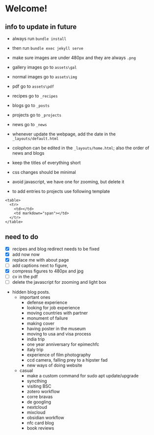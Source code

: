 # Welcome!

## info to update in future

- always run `bundle install`
- then run `bundle exec jekyll serve`

- make sure images are under 480px and they are always `.png`
- gallery images go to `assets\gal`
- normal images go to `assets\img`
- pdf go to `assets\pdf`
- recipes go to `_recipes`
- blogs go to `_posts`
- projects go to `_projects`
- news go to `_news`

- whenever update the webpage, add the date in the `_layouts/default.html`

- colophon can be edited in the `_layouts/home.html`; also the order of news and blogs


- keep the titles of everything short
- css changes should be minimal

- avoid javascript, we have one for zooming, but delete it

- to add entries to projects use following template
```
<table>
  <tr>
    <td></td>
    <td markdown="span"></td>
  </tr>
</table>  
```

## need to do

- [x] recipes and blog redirect needs to be fixed
- [x] add now now
- [x] replace me with about page
- [ ] add captions next to figure, 
- [x] compress figures to 480px and jpg
- [ ] cv in the pdf
- [ ] delete the javascript for zooming and light box

- hidden blog posts.
  - important ones
    - defense experience
    - looking for job experience
    - moving countries with partner 
    - monument of failure
    - making cover
    - having poster in the museum
    - moving to usa and visa process
    - india trip
    - one year anniversary for epimechfc
    - italy trip
    - experience of film photography
    - ccd camera, falling prey to a hipster fad
    - new ways of doing website
  - casual
    - make a custom command for sudo apt update/upgrade
    - syncthing
    - visiting BSC
    - zotero workflow
    - corre bravas
    - de googling
    - nextcloud
    - mixcloud
    - obsidian workflow
    - nfc card blog
    - book reviews 
